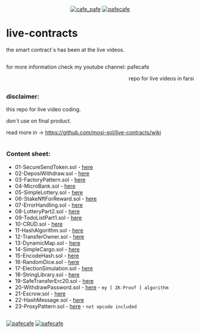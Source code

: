<p align="center"> 
  <a href="https://twitter.com/cafe_pafe" target="blank"><img src="https://img.shields.io/twitter/follow/cafe_pafe?logo=twitter&style=plastic&labelColor=334455" alt="cafe_pafe" /></a> 
<a href="https://youtube.com/pafecafe" target="blank"><img src="https://img.shields.io/badge/youtube-watch-red/follow/cafe_pafe?logo=youtube&style=plastic&logoColor=red&labelColor=334455" alt="pafecafe" /></a> 
</p>

# live-contracts
the smart contract`s has been at the live videos.
##
for more information check my youtube channel: pafecafe
<p align="right"> 
    repo for live videos in farsi 
</p>

##

### disclaimer:

this repo for live video coding.

don`t use on final product.

read more in -> https://github.com/mosi-sol/live-contracts/wiki

#
### Content sheet:

- 01-SecureSendToken.sol - [here](https://github.com/mosi-sol/live-contracts/tree/main/episode-1)
- 02-DeposiWithdraw.sol - [here](https://github.com/mosi-sol/live-contracts/tree/main/episode-2)
- 03-FactoryPattern.sol - [here](https://github.com/mosi-sol/live-contracts/tree/main/episode-3)
- 04-MicroBank.sol - [here](https://github.com/mosi-sol/live-contracts/tree/main/episode-4)
- 05-SimpleLottery.sol - [here](https://github.com/mosi-sol/live-contracts/tree/main/episode-5)
- 06-StakeNftForReward.sol - [here](https://github.com/mosi-sol/live-contracts/tree/main/episode-6)
- 07-ErrorHandling.sol - [here](https://github.com/mosi-sol/live-contracts/tree/main/episode-7)
- 08-LotteryPart2.sol - [here](https://github.com/mosi-sol/live-contracts/tree/main/episode-8)
- 09-TodoListPart1.sol - [here](https://github.com/mosi-sol/live-contracts/tree/main/episode-9)
- 10-CRUD.sol - [here](https://github.com/mosi-sol/live-contracts/tree/main/episode-10)
- 11-HashAlgorithm.sol - [here](https://github.com/mosi-sol/live-contracts/tree/main/episode-11)
- 12-TransferOwner.sol - [here](https://github.com/mosi-sol/live-contracts/tree/main/episode-12)
- 13-DynamicMap.sol - [here](https://github.com/mosi-sol/live-contracts/tree/main/episode-13)
- 14-SimpleCargo.sol - [here](https://github.com/mosi-sol/live-contracts/tree/main/episode-14)
- 15-EncodeHash.sol - [here](https://github.com/mosi-sol/live-contracts/tree/main/episode-15)
- 16-RandomDice.sol - [here](https://github.com/mosi-sol/live-contracts/tree/main/episode-16)
- 17-ElectionSimulation.sol - [here](https://github.com/mosi-sol/live-contracts/tree/main/episode-17)
- 18-StringLibrary.sol - [here](https://github.com/mosi-sol/live-contracts/tree/main/episode-18)
- 19-SafeTransferErc20.sol - [here](https://github.com/mosi-sol/live-contracts/tree/main/episode-19)
- 20-WithdrawPassword.sol - [here](https://github.com/mosi-sol/live-contracts/tree/main/episode-20) - `my [ ZK-Proof ] algorithm`
- 21-Escrow.sol - [here](https://github.com/mosi-sol/live-contracts/tree/main/episode-21)
- 22-HashMessage.sol - [here](https://github.com/mosi-sol/live-contracts/tree/main/episode-22)
- 23-ProxyPattern.sol - [here](https://github.com/mosi-sol/live-contracts/tree/main/episode-23) - `not opcode included`


##
<div>
<span align="left"> 
<a href="https://github.com/mosi-sol/live-contracts" target="blank">
  <img src="https://img.shields.io/github/license/mosi-sol/live-contracts" alt="pafecafe" /></a> 
</span>
<span align="center"> 
<a href="https://img.shields.io/twitter/url?url=https%3A%2F%2Fgithub.com%2Fmosi-sol%2Flive-contracts" target="blank"><img src="https://img.shields.io/twitter/url?url=https%3A%2F%2Fgithub.com%2Fmosi-sol%2Flive-contracts" alt="pafecafe" /></a> 
</span>
</div>


